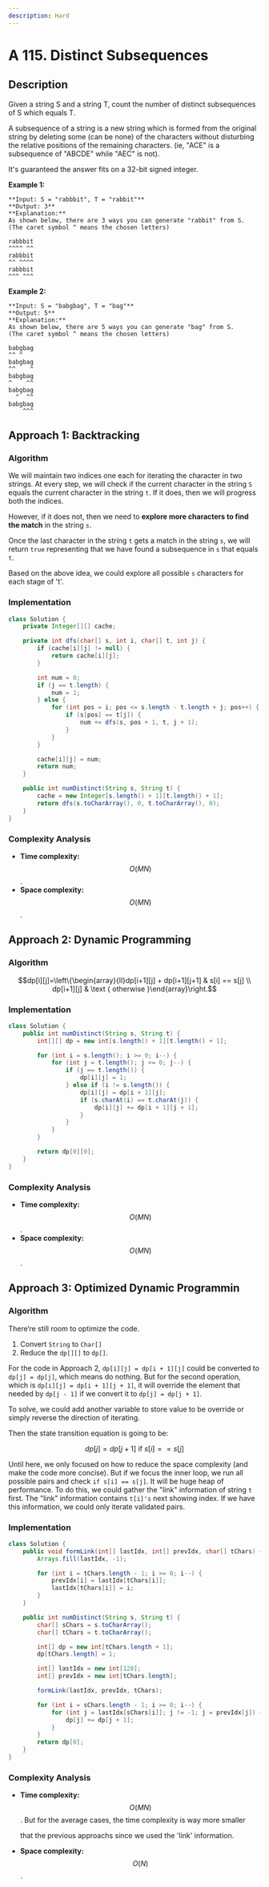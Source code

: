 ```yaml
---
description: Hard
---
```


# A 115. Distinct Subsequences

## Description

Given a string S and a string T, count the number of distinct subsequences of S which equals T.

A subsequence of a string is a new string which is formed from the original string by deleting some \(can be none\) of the characters without disturbing the relative positions of the remaining characters. \(ie, "ACE" is a subsequence of "ABCDE" while "AEC" is not\).

It's guaranteed the answer fits on a 32-bit signed integer.

**Example 1:**

```text
**Input: S = "rabbbit", T = "rabbit"**
**Output: 3**
**Explanation:**
As shown below, there are 3 ways you can generate "rabbit" from S.
(The caret symbol ^ means the chosen letters)

rabbbit
^^^^ ^^
rabbbit
^^ ^^^^
rabbbit
^^^ ^^^
```

**Example 2:**

```text
**Input: S = "babgbag", T = "bag"**
**Output: 5**
**Explanation:**
As shown below, there are 5 ways you can generate "bag" from S.
(The caret symbol ^ means the chosen letters)

babgbag
^^ ^
babgbag
^^    ^
babgbag
^    ^^
babgbag
  ^  ^^
babgbag
    ^^^
```

## Approach 1: Backtracking

### Algorithm

We will maintain two indices one each for iterating the character in two strings. At every step, we will check if the current character in the string `S` equals the current character in the string `t`. If it does, then we will progress both the indices.

However, if it does not, then we need to **explore more characters to find the match** in the string `s`.

Once the last character in the string `t` gets a match in the string `s`, we will return `true` representing that we have found a subsequence in `s` that equals `t`.

Based on the above idea, we could explore all possible `s` characters for each stage of 't'.

### Implementation

```java
class Solution {
    private Integer[][] cache;

    private int dfs(char[] s, int i, char[] t, int j) {
        if (cache[i][j] != null) {
            return cache[i][j];
        }

        int num = 0;
        if (j == t.length) {
            num = 1;
        } else {
            for (int pos = i; pos <= s.length - t.length + j; pos++) {
                if (s[pos] == t[j]) {
                    num += dfs(s, pos + 1, t, j + 1);
                }
            }
        }

        cache[i][j] = num;
        return num;
    }

    public int numDistinct(String s, String t) {
        cache = new Integer[s.length() + 1][t.length() + 1];
        return dfs(s.toCharArray(), 0, t.toCharArray(), 0);
    }
}
```

### Complexity Analysis

* **Time complexity:** $$O(MN)$$.
* **Space complexity:** $$O(MN)$$.

## Approach 2: Dynamic Programming

### Algorithm

$$dp[i][j]=\left\{\begin{array}{ll}dp[i+1][j] + dp[i+1][j+1] & s[i] == s[j] \\ dp[i+1][j] & \text { otherwise }\end{array}\right.$$

### Implementation

```java
class Solution {
    public int numDistinct(String s, String t) {
        int[][] dp = new int[s.length() + 1][t.length() + 1];

        for (int i = s.length(); i >= 0; i--) {
            for (int j = t.length(); j >= 0; j--) {
                if (j == t.length()) {
                    dp[i][j] = 1;
                } else if (i != s.length()) {
                    dp[i][j] = dp[i + 1][j];
                    if (s.charAt(i) == t.charAt(j)) {
                        dp[i][j] += dp[i + 1][j + 1];
                    }
                }
            }
        }

        return dp[0][0];
    }
}
```

### Complexity Analysis

* **Time complexity:** $$O(MN)$$.
* **Space complexity:** $$O(MN)$$.

## Approach 3: Optimized Dynamic Programmin

### Algorithm

There‘re still room to optimize the code.

1. Convert `String` to `Char[]`
2. Reduce the `dp[][]` to `dp[]`.

For the code in Approach 2, `dp[i][j] = dp[i + 1][j]` could be converted to `dp[j] = dp[j]`, which means do nothing. But for the second operation, which is `dp[i][j] = dp[i + 1][j + 1]`, it will override the element that needed by `dp[j - 1]` if we convert it to `dp[j] = dp[j + 1]`.

To solve, we could add another variable to store value to be override or simply reverse the direction of iterating.

Then the state transition equation is going to be:

$$dp[j] = dp[j + 1] \text{ if } s[i] == s[j]$$

Until here, we only focused on how to reduce the space complexity \(and make the code more concise\). But if we focus the inner loop, we run all possible pairs and check `if s[i] == s[j]`. It will be huge heap of performance. To do this, we could gather the "link" information of string `t` first. The "link" information contains `t[i]'s` next showing index. If we have this information, we could only iterate validated pairs.

### Implementation

```java
class Solution {
    public void formLink(int[] lastIdx, int[] prevIdx, char[] tChars) {
        Arrays.fill(lastIdx, -1);

        for (int i = tChars.length - 1; i >= 0; i--) {
            prevIdx[i] = lastIdx[tChars[i]];
            lastIdx[tChars[i]] = i;
        }
    }

    public int numDistinct(String s, String t) {
        char[] sChars = s.toCharArray();
        char[] tChars = t.toCharArray();

        int[] dp = new int[tChars.length + 1];
        dp[tChars.length] = 1;

        int[] lastIdx = new int[128];
        int[] prevIdx = new int[tChars.length];

        formLink(lastIdx, prevIdx, tChars);

        for (int i = sChars.length - 1; i >= 0; i--) {
            for (int j = lastIdx[sChars[i]]; j != -1; j = prevIdx[j]) {
                dp[j] += dp[j + 1];
            }
        }
        return dp[0];
    }
}
```

### Complexity Analysis

* **Time complexity:** $$O(MN)$$. But for the average cases, the time complexity is way more smaller

  that the previous approachs since we used the 'link' information.

* **Space complexity:** $$O(N)$$.

